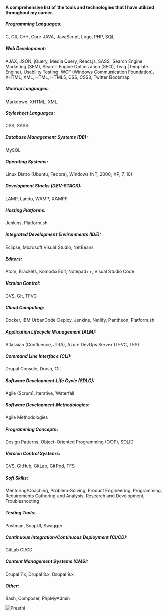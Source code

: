 #### A comprehensive list of the tools and technologies that I have utilized throughout my career.

##### Programming Languages: <br/>
C, C#, C++, Core-JAVA, JavaScript, Logo, PHP, SQL

##### Web Development: <br/>
AJAX, JSON, jQuery, Media Query, React.js, SASS, Search Engine Marketing (SEM), Search Engine Optimization (SEO), Twig (Template Engine), Usability Testing, WCF (Windows Communication Foundation), XHTML, XML, HTML, HTML5, CSS, CSS3, Twitter Bootstrap

##### Markup Languages: <br/>
Markdown, XHTML, XML

##### Stylesheet Languages: <br/>
CSS, SASS

##### Database Management Systems (DB): <br/>
MySQL

##### Operating Systems: <br/>
Linux Distro (Ubuntu, Fedora), Windows (NT, 2000, XP, 7, 10)

##### Development Stacks (DEV-STACK): <br/>
LAMP, Lando, WAMP, XAMPP

##### Hosting Platforms: <br/>
Jenkins, Platform.sh

##### Integrated Development Environments (IDE): <br/>
Eclipse, Microsoft Visual Studio, NetBeans

##### Editors: <br/>
Atom, Brackets, Komodo Edit, Notepad++, Visual Studio Code

##### Version Control: <br/>
CVS, Git, TFVC

##### Cloud Computing: <br/>
Docker, IBM UrbanCode Deploy, Jenkins, Netlify, Pantheon, Platform.sh

##### Application Lifecycle Management (ALM): <br/>
Atlassian (Confluence, JIRA), Azure DevOps Server (TFVC, TFS)

##### Command Line Interface (CLI): <br/>
Drupal Console, Drush, Git

##### Software Development Life Cycle (SDLC): <br/>
Agile (Scrum), Iterative, Waterfall

##### Software Development Methodologies: <br/>
Agile Methodologies

##### Programming Concepts: <br/>
Design Patterns, Object-Oriented Programming (OOP), SOLID

##### Version Control Systems: <br/>
CVS, GitHub, GitLab, GitPod, TFS

##### Soft Skills: <br/>
Mentoring/Coaching, Problem-Solving, Product Engineering, Programming, Requirements Gathering and Analysis, Research and Development, Troubleshooting

##### Testing Tools: <br/>
Postman, SoapUI, Swagger

##### Continuous Integration/Continuous Deployment (CI/CD): <br/>
GitLab CI/CD

##### Content Management Systems (CMS): <br/>
Drupal 7.x, Drupal 8.x, Drupal 9.x

##### Other: <br/>
Bash, Composer, PhpMyAdmin

<p><img align="center" src="https://github-readme-streak-stats.herokuapp.com/?user=prethiee&" alt="Preethi" /></p>
